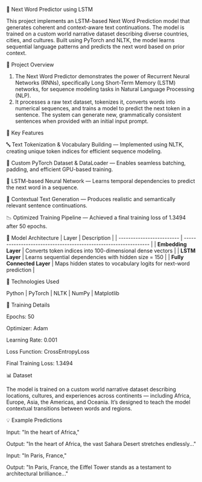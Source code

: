 🧠 Next Word Predictor using LSTM

This project implements an LSTM-based Next Word Prediction model that generates coherent and context-aware text continuations. The model is trained on a custom world narrative dataset describing diverse countries, cities, and cultures. Built using PyTorch and NLTK, the model learns sequential language patterns and predicts the next word based on prior context.

🚀 Project Overview

1. The Next Word Predictor demonstrates the power of Recurrent Neural Networks (RNNs), specifically Long Short-Term Memory (LSTM) networks, for sequence modeling tasks in Natural Language Processing (NLP).
2. It processes a raw text dataset, tokenizes it, converts words into numerical sequences, and trains a model to predict the next token in a sentence. The system can generate new, grammatically consistent sentences when provided with an initial input prompt.

🧩 Key Features

🔤 Text Tokenization & Vocabulary Building — Implemented using NLTK, creating unique token indices for efficient sequence modeling.

🧱 Custom PyTorch Dataset & DataLoader — Enables seamless batching, padding, and efficient GPU-based training.

🧮 LSTM-based Neural Network — Learns temporal dependencies to predict the next word in a sequence.

🧠 Contextual Text Generation — Produces realistic and semantically relevant sentence continuations.

📉 Optimized Training Pipeline — Achieved a final training loss of 1.3494 after 50 epochs.

🧠 Model Architecture
| Layer                     | Description                                                      |
| ------------------------- | ---------------------------------------------------------------- |
| **Embedding Layer**       | Converts token indices into 100-dimensional dense vectors        |
| **LSTM Layer**            | Learns sequential dependencies with hidden size = 150            |
| **Fully Connected Layer** | Maps hidden states to vocabulary logits for next-word prediction |

🧰 Technologies Used

Python | PyTorch | NLTK | NumPy | Matplotlib

🧪 Training Details

Epochs: 50

Optimizer: Adam

Learning Rate: 0.001

Loss Function: CrossEntropyLoss

Final Training Loss: 1.3494

📊 Dataset

The model is trained on a custom world narrative dataset describing locations, cultures, and experiences across continents — including Africa, Europe, Asia, the Americas, and Oceania.
It’s designed to teach the model contextual transitions between words and regions.

💡 Example Predictions

Input:
"In the heart of Africa,"

Output:
"In the heart of Africa, the vast Sahara Desert stretches endlessly..."

Input:
"In Paris, France,"

Output:
"In Paris, France, the Eiffel Tower stands as a testament to architectural brilliance..."
